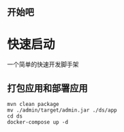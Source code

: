 开始吧
----------

# 快速启动

一个简单的快速开发脚手架

## 打包应用和部署应用

```shell
mvn clean package
mv ./admin/target/admin.jar ./ds/app
cd ds
docker-compose up -d
```

